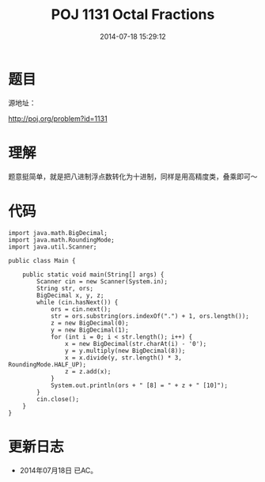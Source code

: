 ﻿---
layout: post
title: POJ 1131 Octal Fractions
date: 2014-07-18 15:29:12
categories: Exercise
toc: true
---
# 题目
源地址：

http://poj.org/problem?id=1131

# 理解
题意挺简单，就是把八进制浮点数转化为十进制，同样是用高精度类，叠乘即可～

<!-- more -->

# 代码

```
import java.math.BigDecimal;
import java.math.RoundingMode;
import java.util.Scanner;

public class Main {

    public static void main(String[] args) {
        Scanner cin = new Scanner(System.in);
        String str, ors;
        BigDecimal x, y, z;
        while (cin.hasNext()) {
            ors = cin.next();
            str = ors.substring(ors.indexOf(".") + 1, ors.length());
            z = new BigDecimal(0);
            y = new BigDecimal(1);
            for (int i = 0; i < str.length(); i++) {
                x = new BigDecimal(str.charAt(i) - '0');
                y = y.multiply(new BigDecimal(8));
                x = x.divide(y, str.length() * 3, RoundingMode.HALF_UP);
                z = z.add(x);
            }
            System.out.println(ors + " [8] = " + z + " [10]");
        }
        cin.close();
    }
}

```

# 更新日志
- 2014年07月18日 已AC。